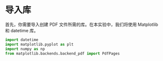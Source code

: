 # 导入库

首先，你需要导入创建 PDF 文件所需的库。在本实验中，我们将使用 Matplotlib 和 datetime 库。

```python
import datetime
import matplotlib.pyplot as plt
import numpy as np
from matplotlib.backends.backend_pdf import PdfPages
```
